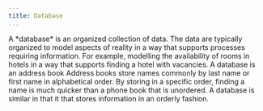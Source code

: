 ```yaml
---
title: Database
...
```


<Definition source="Wikipedia">
  A *database* is an organized collection of data. The data are typically organized to model aspects of reality in a way that supports processes requiring information. For example, modelling the availability of rooms in hotels in a way that supports finding a hotel with vacancies.
</Definition>

<Metaphor id="address book">
  <M4Title>A database is an address book</M4Title>
  Address books store names commonly by last name or first name in alphabetical order.  By storing in a specific order, finding a name is much quicker than a phone book that is unordered.  A database is similar in that it that stores information in an orderly fashion.
  <M4Author handle="whereisciao" href="http://www.github.com/whereisciao" />
</Metaphor>
